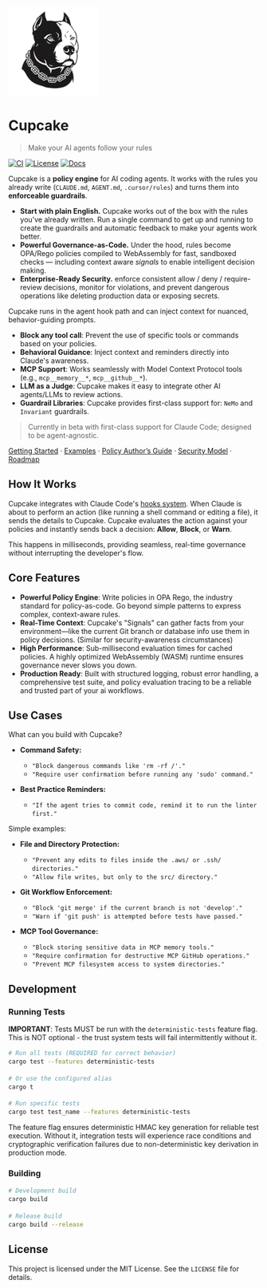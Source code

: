 <p align="left">
  <picture>
    <source srcset="assets/cupcake-dark.png" media="(prefers-color-scheme: dark)">
    <img src="assets/cupcake.png" alt="Cupcake logo" width="180">
  </picture>
</p>

# Cupcake

> Make your AI agents follow your rules

[![CI](https://img.shields.io/github/actions/workflow/status/ORG/REPO/ci.yml?label=CI)](https://github.com/ORG/REPO/actions)
[![License](https://img.shields.io/badge/license-MIT-blue)](LICENSE)
[![Docs](https://img.shields.io/badge/docs-Start%20here-brightgreen)](./docs/README.md)

Cupcake is a **policy engine** for AI coding agents. It works with the rules you already write (`CLAUDE.md`, `AGENT.md`, `.cursor/rules`) and turns them into **enforceable guardrails**.

- **Start with plain English.** Cupcake works out of the box with the rules you've already written. Run a single command to get up and running to create the guardrails and automatic feedback to make your agents work better.
- **Powerful Governance-as-Code.** Under the hood, rules become OPA/Rego policies compiled to WebAssembly for fast, sandboxed checks — including context aware _signals_ to enable intelligent decision making.
- **Enterprise-Ready Security.** enforce consistent allow / deny / require-review decisions, monitor for violations, and prevent dangerous operations like deleting production data or exposing secrets.

Cupcake runs in the agent hook path and can inject context for nuanced, behavior-guiding prompts.

- **Block any tool call**: Prevent the use of specific tools or commands based on your policies.
- **Behavioral Guidance**: Inject context and reminders directly into Claude's awareness.
- **MCP Support**: Works seamlessly with Model Context Protocol tools (e.g., `mcp__memory__*`, `mcp__github__*`).
- **LLM as a Judge**: Cupcake makes it easy to integrate other AI agents/LLMs to review actions.
- **Guardrail Libraries**: Cupcake provides first-class support for: `NeMo` and `Invariant` guardrails.

> Currently in beta with first-class support for Claude Code; designed to be agent-agnostic.

[Getting Started](#getting-started) · [Examples](./examples) · [Policy Author’s Guide](./POLICIES.md) · [Security Model](./docs/SECURITY.md) · [Roadmap](./ROADMAP.md)

## How It Works

Cupcake integrates with Claude Code's [hooks system](https://docs.anthropic.com/claude-code/docs/hooks-guide). When Claude is about to perform an action (like running a shell command or editing a file), it sends the details to Cupcake. Cupcake evaluates the action against your policies and instantly sends back a decision: **Allow**, **Block**, or **Warn**.

This happens in milliseconds, providing seamless, real-time governance without interrupting the developer's flow.

## Core Features

- **Powerful Policy Engine**: Write policies in OPA Rego, the industry standard for policy-as-code. Go beyond simple patterns to express complex, context-aware rules.
- **Real-Time Context**: Cupcake's "Signals" can gather facts from your environment—like the current Git branch or database info use them in policy decisions. (Similar for security-awareness circumstances)
- **High Performance**: Sub-millisecond evaluation times for cached policies. A highly optimized WebAssembly (WASM) runtime ensures governance never slows you down.
- **Production Ready**: Built with structured logging, robust error handling, a comprehensive test suite, and policy evaluation tracing to be a reliable and trusted part of your ai workflows.

## Use Cases

What can you build with Cupcake?

- **Command Safety:**

  - `"Block dangerous commands like 'rm -rf /'."`
  - `"Require user confirmation before running any 'sudo' command."`

- **Best Practice Reminders:**
  - `"If the agent tries to commit code, remind it to run the linter first."`

Simple examples:

- **File and Directory Protection:**

  - `"Prevent any edits to files inside the .aws/ or .ssh/ directories."`
  - `"Allow file writes, but only to the src/ directory."`

- **Git Workflow Enforcement:**

  - `"Block 'git merge' if the current branch is not 'develop'."`
  - `"Warn if 'git push' is attempted before tests have passed."`

- **MCP Tool Governance:**

  - `"Block storing sensitive data in MCP memory tools."`
  - `"Require confirmation for destructive MCP GitHub operations."`
  - `"Prevent MCP filesystem access to system directories."`

## Development

### Running Tests

**IMPORTANT**: Tests MUST be run with the `deterministic-tests` feature flag. This is NOT optional - the trust system tests will fail intermittently without it.

```bash
# Run all tests (REQUIRED for correct behavior)
cargo test --features deterministic-tests

# Or use the configured alias
cargo t

# Run specific tests
cargo test test_name --features deterministic-tests
```

The feature flag ensures deterministic HMAC key generation for reliable test execution. Without it, integration tests will experience race conditions and cryptographic verification failures due to non-deterministic key derivation in production mode.

### Building

```bash
# Development build
cargo build

# Release build  
cargo build --release
```

## License

This project is licensed under the MIT License. See the `LICENSE` file for details.
